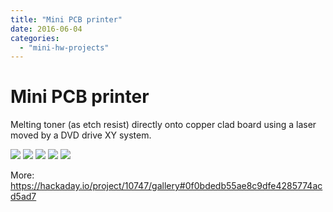 ```yaml
---
title: "Mini PCB printer"
date: 2016-06-04
categories: 
  - "mini-hw-projects"
---
```


# Mini PCB printer

Melting toner (as etch resist) directly onto copper clad board using a laser moved by a DVD drive XY system.

![](https://cdn.hackaday.io/images/4463951464609880217.jpg)
![](https://cdn.hackaday.io/images/4509641459978693514.jpg)
![](https://cdn.hackaday.io/images/7999181459931221431.JPG)
![](https://cdn.hackaday.io/images/3215511459938393027.png)
![](https://cdn.hackaday.io/images/2898711459924420716.jpg)

More: https://hackaday.io/project/10747/gallery#0f0bdedb55ae8c9dfe4285774acd5ad7